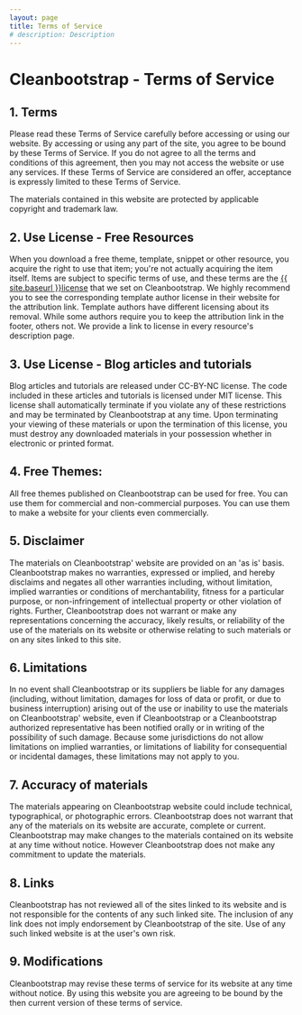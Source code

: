 ```yaml
---
layout: page
title: Terms of Service
# description: Description
---
```


# Cleanbootstrap - Terms of Service
## 1. Terms
Please read these Terms of Service carefully before accessing or using our website. By accessing or using any part of
the site, you agree to be bound by these Terms of Service. If you do not agree to all the terms and conditions of this
agreement, then you may not access the website or use any services. If these Terms of Service are considered an offer,
acceptance is expressly limited to these Terms of Service.

The materials contained in this website are protected by applicable copyright and trademark law.

## 2. Use License - Free Resources
When you download a free theme, template, snippet or other resource, you acquire the right to use that item; you're not actually acquiring the item
itself. Items are subject to specific terms of use, and these terms are the [{{ site.baseurl }}license](license) that we set on Cleanbootstrap.
We highly recommend you to see the corresponding template author license in their website for the attribution link. Template authors have different licensing about its removal. While some authors require you to keep the attribution link in the footer, others not. We provide a link to license in every resource's description page.

## 3. Use License - Blog articles and tutorials
Blog articles and tutorials are released under CC-BY-NC license. The code included in these articles and tutorials is
licensed under MIT license.
This license shall automatically terminate if you violate any of these restrictions and may be terminated by
Cleanbootstrap at any time. Upon terminating your viewing of these materials or upon the termination of this license, you
must destroy any downloaded materials in your possession whether in electronic or printed format.

## 4. Free Themes:
All free themes published on Cleanbootstrap can be used for free. You can use them for commercial and non-commercial purposes. You can use them to make a website for your clients even commercially.

## 5. Disclaimer
The materials on Cleanbootstrap' website are provided on an 'as is' basis. Cleanbootstrap makes no warranties, expressed
or implied, and hereby disclaims and negates all other warranties including, without limitation, implied warranties or
conditions of merchantability, fitness for a particular purpose, or non-infringement of intellectual property or other
violation of rights.
Further, Cleanbootstrap does not warrant or make any representations concerning the accuracy, likely results, or
reliability of the use of the materials on its website or otherwise relating to such materials or on any sites linked to
this site.

## 6. Limitations
In no event shall Cleanbootstrap or its suppliers be liable for any damages (including, without limitation, damages for
loss of data or profit, or due to business interruption) arising out of the use or inability to use the materials on
Cleanbootstrap' website, even if Cleanbootstrap or a Cleanbootstrap authorized representative has been notified orally or
in writing of the possibility of such damage. Because some jurisdictions do not allow limitations on implied warranties,
or limitations of liability for consequential or incidental damages, these limitations may not apply to you.

## 7. Accuracy of materials
The materials appearing on Cleanbootstrap website could include technical, typographical, or photographic errors.
Cleanbootstrap does not warrant that any of the materials on its website are accurate, complete or current. Cleanbootstrap
may make changes to the materials contained on its website at any time without notice. However Cleanbootstrap does not
make any commitment to update the materials.

## 8. Links
Cleanbootstrap has not reviewed all of the sites linked to its website and is not responsible for the contents of any
such linked site. The inclusion of any link does not imply endorsement by Cleanbootstrap of the site. Use of any such
linked website is at the user's own risk.

## 9. Modifications
Cleanbootstrap may revise these terms of service for its website at any time without notice. By using this website you
are agreeing to be bound by the then current version of these terms of service.